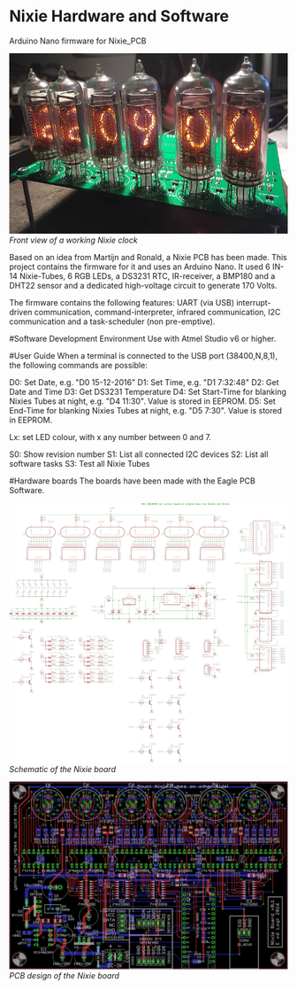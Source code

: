 # Nixie Hardware and Software
Arduino Nano firmware for Nixie_PCB

![frontpanel](img/Nixie_board.jpg)<br>
*Front view of a working Nixie clock*

Based on an idea from Martijn and Ronald, a Nixie PCB has been made. This project contains the firmware for it and uses an Arduino Nano. It used 6 IN-14 Nixie-Tubes, 6 RGB LEDs, a DS3231 RTC, IR-receiver, a BMP180 and a DHT22 sensor and a dedicated high-voltage circuit to generate 170 Volts.

The firmware contains the following features: UART (via USB) interrupt-driven communication, command-interpreter, infrared communication, I2C communication and a task-scheduler (non pre-emptive).

#Software Development Environment
Use with Atmel Studio v6 or higher.

#User Guide
When a terminal is connected to the USB port (38400,N,8,1), the following commands are possible:

D0: Set Date, e.g. "D0 15-12-2016"
D1: Set Time, e.g. "D1 7:32:48"
D2: Get Date and Time
D3: Get DS3231 Temperature
D4: Set Start-Time for blanking Nixies Tubes at night, e.g. "D4 11:30". Value is stored in EEPROM.
D5: Set End-Time for blanking Nixies Tubes at night, e.g. "D5 7:30". Value is stored in EEPROM.

Lx: set LED colour, with x any number between 0 and 7.

S0: Show revision number
S1: List all connected I2C devices
S2: List all software tasks
S3: Test all Nixie Tubes

#Hardware boards
The boards have been made with the Eagle PCB Software.

![frontpanel](img/Nixie_schematic.png)<br>
*Schematic of the Nixie board*

![frontpanel](img/Nixie_pcb.png)<br>
*PCB design of the Nixie board*


